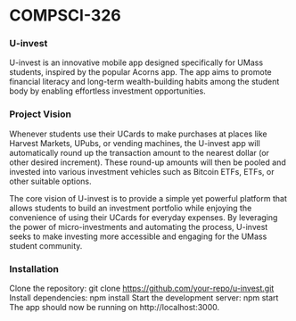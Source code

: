 # COMPSCI-326
### U-invest
U-invest is an innovative mobile app designed specifically for UMass students, inspired by the popular Acorns app. The app aims to promote financial literacy and long-term wealth-building habits among the student body by enabling effortless investment opportunities.

### Project Vision
Whenever students use their UCards to make purchases at places like Harvest Markets, UPubs, or vending machines, the U-invest app will automatically round up the transaction amount to the nearest dollar (or other desired increment). These round-up amounts will then be pooled and invested into various investment vehicles such as Bitcoin ETFs, ETFs, or other suitable options.

The core vision of U-invest is to provide a simple yet powerful platform that allows students to build an investment portfolio while enjoying the convenience of using their UCards for everyday expenses. By leveraging the power of micro-investments and automating the process, U-invest seeks to make investing more accessible and engaging for the UMass student community.

### Installation
Clone the repository: git clone https://github.com/your-repo/u-invest.git
Install dependencies: npm install
Start the development server: npm start
The app should now be running on http://localhost:3000.